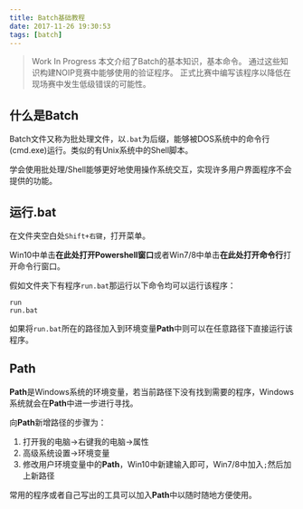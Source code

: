 ```yaml
---
title: Batch基础教程
date: 2017-11-26 19:30:53
tags: [batch]
---
```

> Work In Progress
> 本文介绍了Batch的基本知识，基本命令。
> 通过这些知识构建NOIP竞赛中能够使用的验证程序。
> 正式比赛中编写该程序以降低在现场赛中发生低级错误的可能性。
<!-- more -->

## 什么是Batch
Batch文件又称为批处理文件，以`.bat`为后缀，能够被DOS系统中的命令行(cmd.exe)运行。类似的有Unix系统中的Shell脚本。

学会使用批处理/Shell能够更好地使用操作系统交互，实现许多用户界面程序不会提供的功能。

## 运行.bat
在文件夹空白处`Shift+右键`，打开菜单。

Win10中单击**在此处打开Powershell窗口**或者Win7/8中单击**在此处打开命令行**打开命令行窗口。

假如文件夹下有程序`run.bat`那运行以下命令均可以运行该程序：
``` batch
run
run.bat
```

如果将`run.bat`所在的路径加入到环境变量**Path**中则可以在任意路径下直接运行该程序。

## Path
**Path**是Windows系统的环境变量，若当前路径下没有找到需要的程序，Windows系统就会在**Path**中进一步进行寻找。

向**Path**新增路径的步骤为：
1. 打开我的电脑->右键我的电脑->属性
2. 高级系统设置->环境变量
3. 修改用户环境变量中的**Path**，Win10中新建输入即可，Win7/8中加入`;`然后加上新路径

常用的程序或者自己写出的工具可以加入**Path**中以随时随地方便使用。
